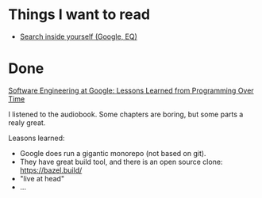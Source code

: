 # Things I want to read

* [Search inside yourself (Google, EQ)](https://www.goodreads.com/book/show/12921211-search-inside-yourself)


# Done

[Software Engineering at Google: Lessons Learned from Programming Over Time](https://www.goodreads.com/book/show/48816586-software-engineering-at-google)

I listened to the audiobook. Some chapters are boring, but some parts a realy great.

Leasons learned:

* Google does run a gigantic monorepo (not based on git).
* They have great build tool, and there is an open source clone: https://bazel.build/
* "live at head"
* ...

